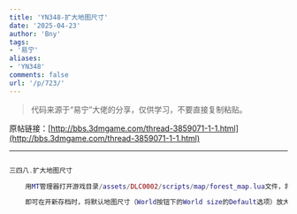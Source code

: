 ```yaml
---
title: 'YN348-扩大地图尺寸'
date: '2025-04-23'
author: 'Bny'
tags:
- '易宁'
aliases:
- 'YN348'
comments: false
url: '/p/723/'
---
```


> 代码来源于“易宁”大佬的分享，仅供学习，不要直接复制粘贴。

原帖链接：[http://bbs.3dmgame.com/thread-3859071-1-1.html](http://bbs.3dmgame.com/thread-3859071-1-1.html)

---

```lua  

三四八.扩大地图尺寸

	用MT管理器打开游戏目录/assets/DLC0002/scripts/map/forest_map.lua文件，将local min_size = 350替换为local min_size = 800

	即可在开新存档时，将默认地图尺寸（World按钮下的World size的Default选项）放大2倍以上，800的数字可自行调整，注意地图尺寸越大，对计算机配置要求越高

```  

